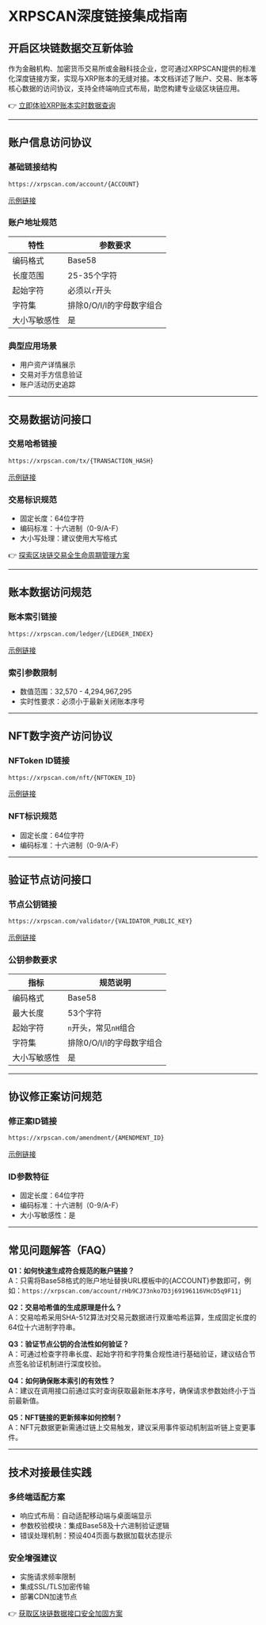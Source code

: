 # XRPSCAN深度链接集成指南

## 开启区块链数据交互新体验
作为金融机构、加密货币交易所或金融科技企业，您可通过XRPSCAN提供的标准化深度链接方案，实现与XRP账本的无缝对接。本文档详述了账户、交易、账本等核心数据的访问协议，支持全终端响应式布局，助您构建专业级区块链应用。

👉 [立即体验XRP账本实时数据查询](https://bit.ly/okx_welcome)

---

## 账户信息访问协议

### 基础链接结构
```markdown
https://xrpscan.com/account/{ACCOUNT}
```
[示例链接](https://xrpscan.com/account/rGeyCsqc6vKXuyTGF39WJxmTRemoV3c97h)

### 账户地址规范
| 特性            | 参数要求                  |
|-----------------|-------------------------|
| 编码格式        | Base58                  |
| 长度范围        | 25-35个字符             |
| 起始字符        | 必须以`r`开头           |
| 字符集          | 排除0/O/I/l的字母数字组合|
| 大小写敏感性    | 是                      |

### 典型应用场景
- 用户资产详情展示
- 交易对手方信息验证
- 账户活动历史追踪

---

## 交易数据访问接口

### 交易哈希链接
```markdown
https://xrpscan.com/tx/{TRANSACTION_HASH}
```
[示例链接](https://xrpscan.com/tx/5A9E938DB7DA6193446A383898C7A66518E9FCE65DFFD82DF0B7E65844F3EB61)

### 交易标识规范
- 固定长度：64位字符
- 编码标准：十六进制（0-9/A-F）
- 大小写处理：建议使用大写格式

👉 [探索区块链交易全生命周期管理方案](https://bit.ly/okx_welcome)

---

## 账本数据访问规范

### 账本索引链接
```markdown
https://xrpscan.com/ledger/{LEDGER_INDEX}
```
[示例链接](https://xrpscan.com/ledger/81234567)

### 索引参数限制
- 数值范围：32,570 - 4,294,967,295
- 实时性要求：必须小于最新关闭账本序号

---

## NFT数字资产访问协议

### NFToken ID链接
```markdown
https://xrpscan.com/nft/{NFTOKEN_ID}
```
[示例链接](https://xrpscan.com/nft/000B00004B50699E253C5098DEFE3A0872A79D129172F4965B974D9E00000004)

### NFT标识规范
- 固定长度：64位字符
- 编码标准：十六进制（0-9/A-F）

---

## 验证节点访问接口

### 节点公钥链接
```markdown
https://xrpscan.com/validator/{VALIDATOR_PUBLIC_KEY}
```
[示例链接](https://xrpscan.com/validator/nHDB2PAPYqF86j9j3c6w1F1ZqwvQfiWcFShZ9Pokg9q4ohNDSkAz)

### 公钥参数要求
| 指标          | 规范说明                  |
|---------------|-------------------------|
| 编码格式      | Base58                  |
| 最大长度      | 53个字符                |
| 起始字符      | `n`开头，常见`nH`组合   |
| 字符集        | 排除0/O/I/l的字母数字组合|
| 大小写敏感性  | 是                      |

---

## 协议修正案访问规范

### 修正案ID链接
```markdown
https://xrpscan.com/amendment/{AMENDMENT_ID}
```
[示例链接](https://xrpscan.com/amendment/30CD365592B8EE40489BA01AE2F7555CAC9C983145871DC82A42A31CF5BAE7D9)

### ID参数特征
- 固定长度：64位字符
- 编码标准：十六进制（0-9/A-F）
- 大小写敏感性：是

---

## 常见问题解答（FAQ）

**Q1：如何快速生成符合规范的账户链接？**  
A：只需将Base58格式的账户地址替换URL模板中的{ACCOUNT}参数即可，例如：`https://xrpscan.com/account/rHb9CJ73nko7D3j69196116VHcD5q9F11j`

**Q2：交易哈希值的生成原理是什么？**  
A：交易哈希采用SHA-512算法对交易元数据进行双重哈希运算，生成固定长度的64位十六进制字符串。

**Q3：验证节点公钥的合法性如何验证？**  
A：可通过检查字符串长度、起始字符和字符集合规性进行基础验证，建议结合节点签名验证机制进行深度校验。

**Q4：如何确保账本索引的有效性？**  
A：建议在调用接口前通过实时查询获取最新账本序号，确保请求参数始终小于当前最新值。

**Q5：NFT链接的更新频率如何控制？**  
A：NFT元数据更新需通过链上交易触发，建议采用事件驱动机制监听链上变更事件。

---

## 技术对接最佳实践

### 多终端适配方案
- 响应式布局：自动适配移动端与桌面端显示
- 参数校验模块：集成Base58及十六进制验证逻辑
- 错误处理机制：预设404页面与数据加载状态提示

### 安全增强建议
- 实施请求频率限制
- 集成SSL/TLS加密传输
- 部署CDN加速节点

👉 [获取区块链数据接口安全加固方案](https://bit.ly/okx_welcome)